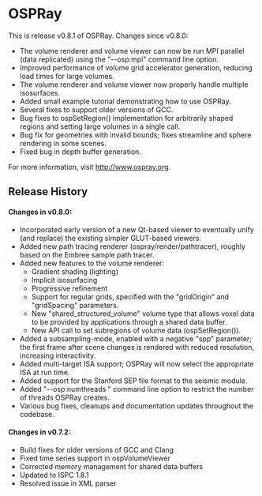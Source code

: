 OSPRay
======

This is release v0.8.1 of OSPRay. Changes since v0.8.0:

- The volume renderer and volume viewer can now be run MPI parallel
  (data replicated) using the "--osp:mpi" command line option.
- Improved performance of volume grid accelerator generation, reducing
  load times for large volumes.
- The volume renderer and volume viewer now properly handle multiple
  isosurfaces.
- Added small example tutorial demonstrating how to use OSPRay.
- Several fixes to support older versions of GCC.
- Bug fixes to ospSetRegion() implementation for arbitrarily shaped
  regions and setting large volumes in a single call.
- Bug fix for geometries with invalid bounds; fixes streamline and
  sphere rendering in some scenes.
- Fixed bug in depth buffer generation.

For more information, visit http://www.ospray.org.

Release History
---------------

#### Changes in v0.8.0:

- Incorporated early version of a new Qt-based viewer to eventually
  unify (and replace) the existing simpler GLUT-based viewers.
- Added new path tracing renderer (ospray/render/pathtracer),
  roughly based on the Embree sample path tracer.
- Added new features to the volume renderer:
    - Gradient shading (lighting)
    - Implicit isosurfacing
    - Progressive refinement
    - Support for regular grids, specified with the "gridOrigin" and
      "gridSpacing" parameters.
    - New "shared_structured_volume" volume type that allows voxel
      data to be provided by applications through a shared data buffer.
    - New API call to set subregions of volume data (ospSetRegion()).
- Added a subsampling-mode, enabled with a negative "spp" parameter;
  the first frame after scene changes is rendered with reduced
  resolution, increasing interactivity.
- Added multi-target ISA support; OSPRay will now select the appropriate
  ISA at run time.
- Added support for the Stanford SEP file format to the seismic module.
- Added "--osp:numthreads <n>" command line option to restrict  the
  number of threads OSPRay creates.
- Various bug fixes, cleanups and documentation updates throughout the
  codebase.

#### Changes in v0.7.2:

- Build fixes for older versions of GCC and Clang
- Fixed time series support in ospVolumeViewer
- Corrected memory management for shared data buffers
- Updated to ISPC 1.8.1
- Resolved issue in XML parser
